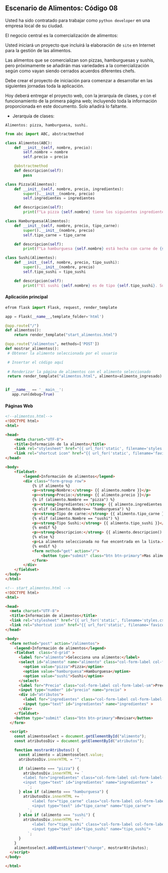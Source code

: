 ## Escenario de Alimentos: Código 08

Usted ha sido contratado para trabajar como `python developer` en una empresa local de su ciudad.

El negocio central es la comercialización de alimentos:

Usted iniciará un proyecto que incluirá la elaboración de `site` en Internet para la gestión de las alimentos.

Las alimentos que se comercializan son pizzas, hamburguesas y sushis, pero próximamente se añadirán mas variedades a la comercialización según como vayan siendo cerrados acuerdos diferentes chefs.

Debe crear el proyecto de iniciación para comenzar a desarrollar en las siguientes jornadas toda la aplicación.

Hoy deberá entregar el proyecto web, con la jerarquía de clases, y con el funcionamiento de la primera página web; incluyendo toda la información proporcionada en este documento. Solo añadirá lo faltante.

- Jerarquía de clases:

```
Alimentos: pizza, hamburguesa, sushi.
```

``` python
from abc import ABC, abstractmethod

class Alimentos(ABC):
    def __init__(self, nombre, precio):
        self.nombre = nombre
        self.precio = precio

    @abstractmethod
    def descripcion(self):
        pass

class Pizza(Alimentos):
    def __init__(self, nombre, precio, ingredientes):
        super().__init__(nombre, precio)
        self.ingredientes = ingredientes

    def descripcion(self):
        print(f"La pizza {self.nombre} tiene los siguientes ingredientes: {self.ingredientes}. Su precio es {self.precio}.")

class Hamburguesa(Alimentos):
    def __init__(self, nombre, precio, tipo_carne):
        super().__init__(nombre, precio)
        self.tipo_carne = tipo_carne

    def descripcion(self):
        print(f"La hamburguesa {self.nombre} está hecha con carne de {self.tipo_carne}. Su precio es {self.precio}.")

class Sushi(Alimentos):
    def __init__(self, nombre, precio, tipo_sushi):
        super().__init__(nombre, precio)
        self.tipo_sushi = tipo_sushi

    def descripcion(self):
        print(f"El sushi {self.nombre} es de tipo {self.tipo_sushi}. Su precio es {self.precio}.")
```

####  Aplicación principal

```python
efrom flask import Flask, request, render_template

app = Flask(__name__,template_folder='html')

@app.route("/")
def alimentos():
    return render_template("start_alimentos.html")

@app.route("/alimentos", methods=['POST'])
def mostrar_alimentos():
 # Obtener la alimento seleccionada por el usuario

 # Insertar el código aquí
        
 # Renderizar la página de alimentos con el alimento seleccionado
 return render_template("alimentos.html", alimento=alimento_ingresado)


if __name__ == '__main__':
   app.run(debug=True)
```

#### Páginas Web

```html
<!--alimentos.html-->
<!DOCTYPE html>
<html>

<head>
    <meta charset="UTF-8">
    <title>Información de la alimento</title>
    <link rel="stylesheet" href="{{ url_for('static', filename='styles.css') }}">
    <link rel="shortcut icon" href="{{ url_for('static', filename='favicon.ico') }}" />
</head>

<body>
    <fieldset>
        <legend>Información de alimentos</legend>
        <div class="form-group row">
            {% if alimento %}
            <p><strong>Nombre:</strong> {{ alimento.nombre }}</p>
            <p><strong>Precio:</strong> {{ alimento.precio }}</p>
            {% if (alimento.Nombre == "pizza") %}
            <p><strong>Ingredientes:</strong> {{ alimento.ingredientes }}</p>
            {% elif (alimento.Nombre== "hamburguesa") %}
            <p><strong>Tipo de carne:</strong> {{ alimento.tipo_carne }}</p>
            {% elif (alimento.Nombre == "sushi") %}
            <p><strong>Tipo Sushi:</strong> {{ alimento.tipo_sushi }}</p>
            {% endif %}
            <p><strong>Descripcion:</strong> {{ alimento.descripcion() }}</p>
            {% else %}
            <p>La alimento seleccionada no fue encontrada en la lista.</p>
            {% endif %}
            <form method="get" action="/">
                <button type="submit" class="btn btn-primary">Mas alimentos</button>
            </form>
        </div>
    </fieldset>
</body>
</html>

<!-- start_alimentos.html -->
<!DOCTYPE html>
<html>

<head>
  <meta charset="UTF-8">
  <title>Información de alimentos</title>
  <link rel="stylesheet" href="{{ url_for('static', filename='styles.css') }}">
  <link rel="shortcut icon" href="{{ url_for('static', filename='favicon.ico') }}" />
</head>

<body>
  <form method="post" action="/alimentos">
    <legend>Información de alimentos</legend>
    <fieldset  class="d-grid" >
      <label for="alimento">Selecciona una alimento:</label>
      <select id="alimento" name="alimento" class="col-form-label col-form-label-sm">
        <option value="pizza">Pizza</option>
        <option value="hamburguesa">Hamburguesa</option>
        <option value="sushi">Sushi</option>
      </select>
      <label for="Precio" class="col-form-label col-form-label-sm">Precio:</label>
      <input type="number" id="precio" name="precio" >
      <div id="atributos">
        <label for="ingredientes" class="col-form-label col-form-label-sm">Ingredientes:</label>
        <input type="text" id="ingredientes" name="ingredientes" >
      </div>
    </fieldset>
    <button type="submit" class="btn btn-primary">Revisar</button>
  </form>

  <script>
    const alimentoselect = document.getElementById("alimento");
    const atributosDiv = document.getElementById("atributos");

    function mostrarAtributos() {
      const alimento = alimentoselect.value;
      atributosDiv.innerHTML = "";

      if (alimento === "pizza") {
        atributosDiv.innerHTML += `
        <label for="ingredientes" class="col-form-label col-form-label-sm">Ingredientes:</label>
        <input type="text" id="ingredientes" name="ingredientes" >
          `;
      } else if (alimento === "hamburguesa") {
        atributosDiv.innerHTML += `
            <label for="tipo_carne" class="col-form-label col-form-label-sm">Tipo Carne:</label>
            <input type="text" id="tipo_carne" name="tipo_carne">
          `;
      } else if (alimento === "sushi") {
        atributosDiv.innerHTML += `
            <label for="tipo_sushi" class="col-form-label col-form-label-sm">Tipo_sushi:</label>
            <input type="text" id="tipo_sushi" name="tipo_sushi">
          `;
      }
    }
    alimentoselect.addEventListener("change", mostrarAtributos);
  </script>
</body>

</html>
```




